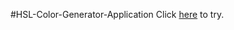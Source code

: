 #HSL-Color-Generator-Application
Click [here](https://radhe127.github.io/HSL-Color-Generator-Application/) to try.
